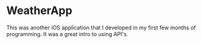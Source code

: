 # WeatherApp
This was another iOS application that I developed in my first few months of programming. It was a great intro to using API's.
